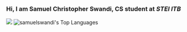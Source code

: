  ### Hi, I am Samuel Christopher Swandi, CS student at *STEI ITB*
<img src="https://github-readme-stats.vercel.app/api?username=samuelswandi&&show_icons=true&count_private=true&theme=black"/>
<img alt="samuelswandi's Top Languages" src="https://github-readme-stats.vercel.app/api/top-langs/?username=samuelswandi&langs_count=10&count_private=false&layout=compact&theme=black" />
